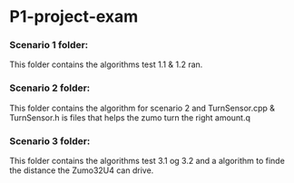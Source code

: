 # P1-project-exam

### Scenario 1 folder:
This folder contains the algorithms test 1.1 & 1.2 ran.

### Scenario 2 folder:
This folder contains the algorithm for scenario 2 and TurnSensor.cpp & TurnSensor.h is files that helps the zumo turn the right amount.q

### Scenario 3 folder:
This folder contains the algorithms test 3.1 og 3.2 and a algorithm to finde the distance the Zumo32U4 can drive.
